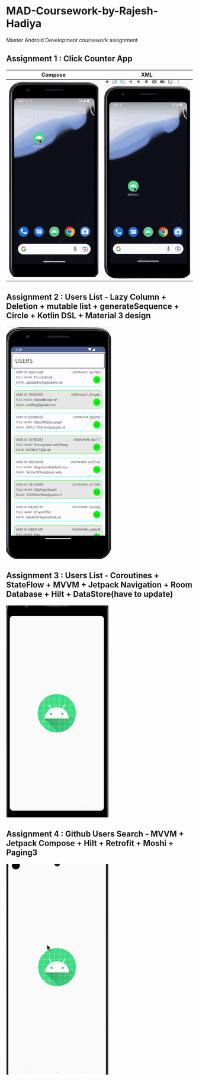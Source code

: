 # MAD-Coursework-by-Rajesh-Hadiya
Master Android Development coursework assignment 

## Assignment 1 : Click Counter App

Compose             |  XML
:-------------------------:|:-------------------------:
<img src='https://github.com/GiridharaSPK/MAD-Coursework-by-Rajesh-Hadiya/blob/main/Assignment%201/click_counter_compose.gif' title='XML App GIF' width='' alt='GIF Walkthrough' />  |  <img src='https://github.com/GiridharaSPK/MAD-Coursework-by-Rajesh-Hadiya/blob/main/Assignment%201/click_counter_xml.gif' title='XML App GIF' width='' alt='GIF Walkthrough' />

## Assignment 2 : Users List - Lazy Column + Deletion + mutable list + generateSequence + Circle + Kotlin DSL + Material 3 design

<img src='https://github.com/GiridharaSPK/MAD-Coursework-by-Rajesh-Hadiya/blob/main/Assignment%202/users_lazycolumns.gif' title='Compose Users List GIF' width='' alt='GIF Walkthrough' /> 


## Assignment 3 : Users List - Coroutines + StateFlow + MVVM + Jetpack Navigation + Room Database + Hilt + DataStore(have to update)

<img src='https://github.com/GiridharaSPK/MAD-Coursework-by-Rajesh-Hadiya/blob/main/Assignment%203/RoomAndNavigation.gif' title='Room and Jetpack Navigation GIF' width='' alt='GIF Walkthrough' /> 

## Assignment 4 : Github Users Search - MVVM + Jetpack Compose + Hilt + Retrofit + Moshi + Paging3

<img src='https://github.com/GiridharaSPK/MAD-Coursework-by-Rajesh-Hadiya/blob/main/Assignment%204/retrofitandpaging.gif' title='Retrofit and Paging GIF' width='' alt='GIF Walkthrough' /> 
